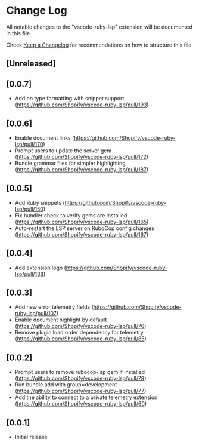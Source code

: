 # Change Log

All notable changes to the "vscode-ruby-lsp" extension will be documented in this file.

Check [Keep a Changelog](http://keepachangelog.com/) for recommendations on how to structure this file.

## [Unreleased]

## [0.0.7]

- Add on type formatting with snippet support (https://github.com/Shopify/vscode-ruby-lsp/pull/193)

## [0.0.6]

- Enable document links (https://github.com/Shopify/vscode-ruby-lsp/pull/170)
- Prompt users to update the server gem (https://github.com/Shopify/vscode-ruby-lsp/pull/172)
- Bundle grammar files for simpler highlighting (https://github.com/Shopify/vscode-ruby-lsp/pull/187)

## [0.0.5]

- Add Ruby snippets (https://github.com/Shopify/vscode-ruby-lsp/pull/150)
- Fix bundler check to verify gems are installed (https://github.com/Shopify/vscode-ruby-lsp/pull/165)
- Auto-restart the LSP server on RuboCop config changes (https://github.com/Shopify/vscode-ruby-lsp/pull/167)

## [0.0.4]

- Add extension logo (https://github.com/Shopify/vscode-ruby-lsp/pull/138)

## [0.0.3]

- Add new error telemetry fields (https://github.com/Shopify/vscode-ruby-lsp/pull/107)
- Enable document highlight by default (https://github.com/Shopify/vscode-ruby-lsp/pull/76)
- Remove plugin load order dependency for telemetry (https://github.com/Shopify/vscode-ruby-lsp/pull/85)

## [0.0.2]

- Prompt users to remove rubocop-lsp gem if installed (https://github.com/Shopify/vscode-ruby-lsp/pull/79)
- Run bundle add with group=development (https://github.com/Shopify/vscode-ruby-lsp/pull/77)
- Add the ability to connect to a private telemetry extension (https://github.com/Shopify/vscode-ruby-lsp/pull/60)

## [0.0.1]

- Initial release
